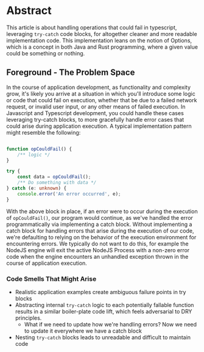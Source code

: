 # Abstract

This article is about handling operations that could fail in typescript, leveraging `try-catch` code blocks, for altogether cleaner and more readable implementation code. This implementation leans on the notion of Options, which is a concept in both Java and Rust programming, where a given value could be something or nothing.

## Foreground - The Problem Space  

In the course of application development, as functionality and complexity grow, it's likely you arrive at a situation in which you'll introduce some logic or code that could fail on execution, whether that be due to a failed network request, or invalid user input, or any other means of failed execution. In Javascript and Typescript development, you could handle these cases leveraging try-catch blocks, to more gracefully handle error cases that could arise during application execution. A typical implementation pattern might resemble the following:

~~~ts

function opCouldFail() {
    /** logic */
}

try {
    const data = opCouldFail();
    /** Do something with data */
} catch (e: unknown) {
    console.error('An error occurred', e);
}

~~~

With the above block in place, if an error were to occur during the execution of `opCouldFail()`, our program would continue, as we've handled the error programmatically via implementing a catch block. Without implementing a catch block for handling errors that arise during the execution of our code, we're defaulting to relying on the behavior of the execution environment for encountering errors. We typically do not want to do this, for example the NodeJS engine will exit the active NodeJS Process with a non-zero error code when the engine encounters an unhandled exception thrown in the course of application execution.  

### Code Smells That Might Arise

- Realistic application examples create ambiguous failure points in try blocks
- Abstracting internal `try-catch` logic to each potentially fallable function results in a similar boiler-plate code lift, which feels adversarial to DRY principles.
  - What if we need to update how we're handling errors? Now we need to update it everywhere we have a catch block
- Nesting `try-catch` blocks leads to unreadable and difficult to maintain code

